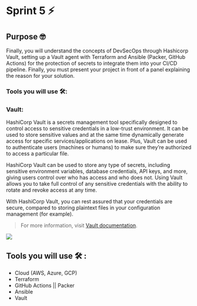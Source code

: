 # Sprint 5 ⚡️

## Purpose 🤓
Finally, you will understand the concepts of DevSecOps through Hashicorp Vault, setting up a Vault agent with Terraform and Ansible (Packer, GitHub Actions) for the protection of secrets to integrate them into your CI/CD pipeline. Finally, you must present your project in front of a panel explaining the reason for your solution.

### Tools you will use 🛠:

### Vault:
HashiCorp Vault is a secrets management tool specifically designed to control access to sensitive credentials in a low-trust environment. It can be used to store sensitive values and at the same time dynamically generate access for specific services/applications on lease. Plus, Vault can be used to authenticate users (machines or humans) to make sure they’re authorized to access a particular file.

HashiCorp Vault can be used to store any type of secrets, including sensitive environment variables, database credentials, API keys, and more, giving users control over who has access and who does not. Using Vault allows you to take full control of any sensitive credentials with the ability to rotate and revoke access at any time.

With HashiCorp Vault, you can rest assured that your credentials are secure, compared to storing plaintext files in your configuration management (for example).

>	For more information, visit [Vault documentation](https://www.vaultproject.io/).

![](https://1password.com/img/redesign/secrets-automation/integrations/hashicorp-vault.12ce768d679e1ba1c6d79de7ec7399bb.svg)

## Tools you will use 🛠 :
- Cloud (AWS, Azure, GCP)
- Terraform
- GitHub Actions || Packer
- Ansible
- Vault
